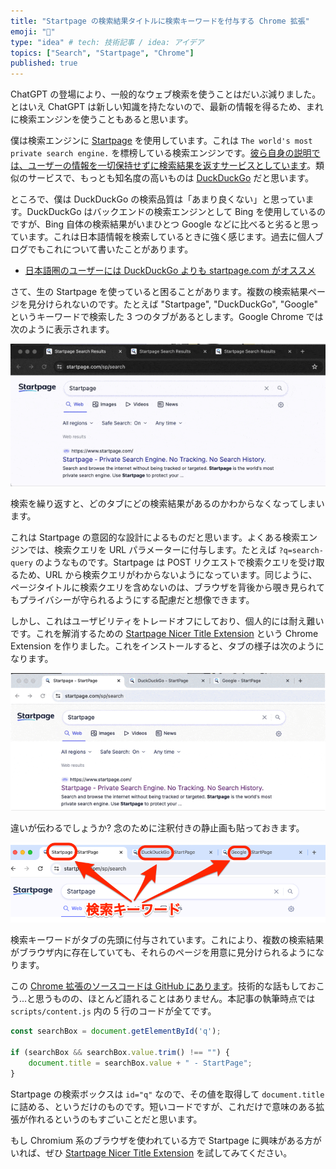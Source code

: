 ```yaml
---
title: "Startpage の検索結果タイトルに検索キーワードを付与する Chrome 拡張"
emoji: "🔎"
type: "idea" # tech: 技術記事 / idea: アイデア
topics: ["Search", "Startpage", "Chrome"]
published: true
---
```


ChatGPT の登場により、一般的なウェブ検索を使うことはだいぶ減りました。とはいえ ChatGPT は新しい知識を持たないので、最新の情報を得るため、まれに検索エンジンを使うこともあると思います。

僕は検索エンジンに [Startpage](https://www.startpage.com/) を使用しています。これは `The world's most private search engine.` を標榜している検索エンジンです。[彼ら自身の説明では、ユーザーの情報を一切保持せずに検索結果を返すサービスとしています](https://www.startpage.com/en/how-startpage-works/)。類似のサービスで、もっとも知名度の高いものは [DuckDuckGo](https://duckduckgo.com/) だと思います。

ところで、僕は DuckDuckGo の検索品質は「あまり良くない」と思っています。DuckDuckGo はバックエンドの検索エンジンとして Bing を使用しているのですが、Bing 自体の検索結果がいまひとつ Google などに比べると劣ると思っています。これは日本語情報を検索しているときに強く感じます。過去に個人ブログでもこれについて書いたことがあります。

* [日本語圏のユーザーには DuckDuckGo よりも startpage.com がオススメ](https://mahata.gitlab.io/post/2019-12-05-startpage/)

さて、生の Startpage を使っていると困ることがあります。複数の検索結果ページを見分けられないのです。たとえば "Startpage", "DuckDuckGo", "Google" というキーワードで検索した 3 つのタブがあるとします。Google Chrome では次のように表示されます。

![Chrome 拡張なし](/images/startpage-extension/without-extension-compressed.gif)

検索を繰り返すと、どのタブにどの検索結果があるのかわからなくなってしまいます。

これは Startpage の意図的な設計によるものだと思います。よくある検索エンジンでは、検索クエリを URL パラメーターに付与します。たとえば `?q=search-query` のようなものです。Startpage は POST リクエストで検索クエリを受け取るため、URL から検索クエリがわからないようになっています。同じように、ページタイトルに検索クエリを含めないのは、ブラウザを背後から覗き見られてもプライバシーが守られるようにする配慮だと想像できます。

しかし、これはユーザビリティをトレードオフにしており、個人的には耐え難いです。これを解消するための [Startpage Nicer Title Extension](https://chromewebstore.google.com/u/1/detail/startpage-nicer-title-ext/bnmehmalocfmlifckddiolikhcdkaifa) という Chrome Extension を作りました。これをインストールすると、タブの様子は次のようになります。

![Chrome 拡張あり](/images/startpage-extension/with-extension-compressed.gif)

違いが伝わるでしょうか? 念のために注釈付きの静止画も貼っておきます。

![タイトル](/images/startpage-extension/annotation.png)

検索キーワードがタブの先頭に付与されています。これにより、複数の検索結果がブラウザ内に存在していても、それらのページを用意に見分けられるようになります。

この [Chrome 拡張のソースコードは GitHub にあります](https://github.com/mahata/startpage-chrome-extension)。技術的な話もしておこう...と思うものの、ほとんど語れることはありません。本記事の執筆時点では `scripts/content.js` 内の 5 行のコードが全てです。

```javascript
const searchBox = document.getElementById('q');

if (searchBox && searchBox.value.trim() !== "") {
    document.title = searchBox.value + " - StartPage";
}
```

Startpage の検索ボックスは `id="q"` なので、その値を取得して `document.title` に詰める、というだけのものです。短いコードですが、これだけで意味のある拡張が作れるというのもすごいことだと思います。

もし Chromium 系のブラウザを使われている方で Startpage に興味がある方がいれば、ぜひ [Startpage Nicer Title Extension](https://chromewebstore.google.com/u/1/detail/startpage-nicer-title-ext/bnmehmalocfmlifckddiolikhcdkaifa) を試してみてください。
